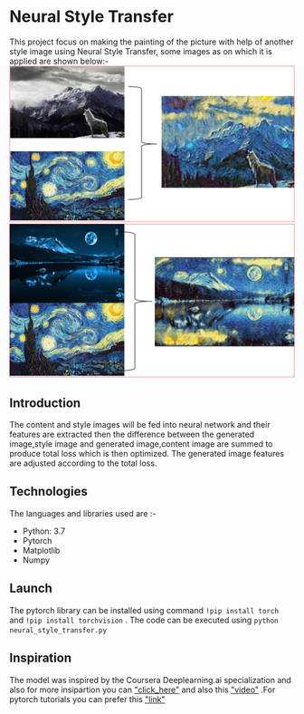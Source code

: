 # Neural Style Transfer

This project focus on making the painting of the picture with help of another style image using Neural Style Transfer, some images as on which it is applied are shown below:-
!["winter-wolf"](wolf-winter.png)
!["moon-lake"](moon-lake.PNG)
## Introduction
The content and style images will be fed into neural network and their features are extracted then the difference between the generated image,style image and generated image,content image are summed to produce total loss which is then optimized. The generated image features are adjusted according to the total loss.

## Technologies
The languages and libraries used are :-
* Python: 3.7
* Pytorch
* Matplotlib
* Numpy

## Launch
The pytorch library can be installed using command ```!pip install torch``` and ```!pip install torchvision``` . The code can be executed using ```python neural_style_transfer.py```

## Inspiration
The model was inspired by the Coursera Deeplearning.ai specialization and also for more insipartion you can ["click_here"](https://towardsdatascience.com/light-on-math-machine-learning-intuitive-guide-to-neural-style-transfer-, "Neural Style Transfer") and also this ["video"](https://www.youtube.com/watch?v=0tTRA3emrr4&list=PLbMqOoYQ3MxwV-xLpzWNQ70IvctU7H-yl&index=2&t=645s, "Neural Style Transfer") .For pytorch tutorials you can prefer this ["link"](https://www.youtube.com/playlist?list=PLbMqOoYQ3Mxw1Sl5iAAV4SJmvnAGAhFvK, "Pytorch Tutorial") 